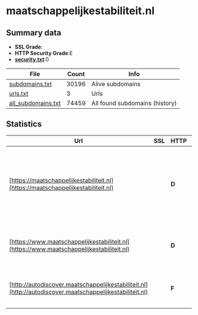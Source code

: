 

# maatschappelijkestabiliteit.nl
## Summary data


 - **SSL Grade**:
 - **HTTP Security Grade**:E
 - **[security.txt](https://www.digitaleoverheid.nl/nieuws/standaard-security-txt-nu-verplicht-voor-overheid/)**:0


| File       | Count | Info |
|------------|-------|------|
|[subdomains.txt](/data/maatschappelijkestabiliteit.nl/subdomains.txt)|30196|Alive subdomains|
|[urls.txt](/data/maatschappelijkestabiliteit.nl/urls.txt)|3|Urls|
|[all_subdomains.txt](/data/maatschappelijkestabiliteit.nl/all_subdomains.txt)|74459|All found subdomains (history)|


## Statistics


| Url | SSL | HTTP | Server | Cookie | HSTS | CORS | CTO | CSP | XFO | XXP | RP |FP| Tech |Title |
|--------|-------|-------|------|------|------|------|------|------|------|------|------|------|------|------|
|[https://maatschappelijkestabiliteit.nl](https://maatschappelijkestabiliteit.nl)| | **D**||:o: |:white_check_mark: | | | | | | :white_check_mark: | |Amazon ALB Amazon Web Services Google Tag Manager HSTS PHP|Leeraanbod maats...|
|[https://www.maatschappelijkestabiliteit.nl](https://www.maatschappelijkestabiliteit.nl)| | **D**||:o: |:white_check_mark: | | | | | | :white_check_mark: | |Amazon ALB Amazon Web Services HSTS||
|[http://autodiscover.maatschappelijkestabiliteit.nl](http://autodiscover.maatschappelijkestabiliteit.nl)| | **F**|awselb/2.0| | | | | | | | :white_check_mark: | |Amazon ELB Amazon Web Services|302 Found|

